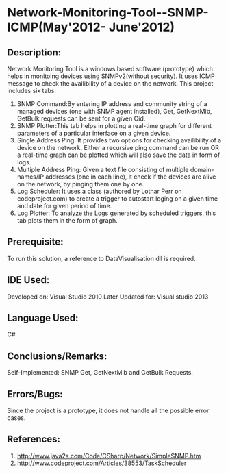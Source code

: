 Network-Monitoring-Tool--SNMP-ICMP(May'2012- June'2012)
=======================================================

Description:	
------------
Network Monitoring Tool is a windows based software (prototype) which helps in monitoing devices using SNMPv2(without security). It uses ICMP message to check the availibility of a device on the network.
This project includes six tabs:
  1. SNMP Command:By entering IP address and community string of a managed devices (one with SNMP agent installed), Get, GetNextMib, GetBulk requests can be sent for a given Oid.
  2. SNMP Plotter:This tab helps in plotting a real-time graph for different parameters of a particular interface on a given device.
  3. Single Address Ping: It provides two options for checking availibility of a device on the network. Either a recursive ping command can be run OR a real-time graph can be plotted which will also save the data in form of logs.
  4. Multiple Address Ping: Given a text file consisting of multiple domain-names/IP addresses (one in each line), it check if the devices are alive on the network, by pinging them one by one.
  5. Log Scheduler: It uses a class (authored by Lothar Perr on codeproject.com) to create a trigger to autostart loging on a given time and date for given period of time.
  6. Log Plotter: To analyze the Logs generated by scheduled triggers, this tab plots them in the form of graph. 


Prerequisite:
-------------
To run this solution, a reference to DataVisualisation dll is required.


IDE Used:	
--------
Developed on: Visual Studio 2010
Later Updated for: Visual studio 2013


Language Used:
--------------
C#


Conclusions/Remarks:
-------------------
Self-Implemented: SNMP Get, GetNextMib and GetBulk Requests.


Errors/Bugs:
------------
Since the project is a prototype, it does not handle all the possible error cases.


References:
-----------
  1. http://www.java2s.com/Code/CSharp/Network/SimpleSNMP.htm
  2. http://www.codeproject.com/Articles/38553/TaskScheduler
